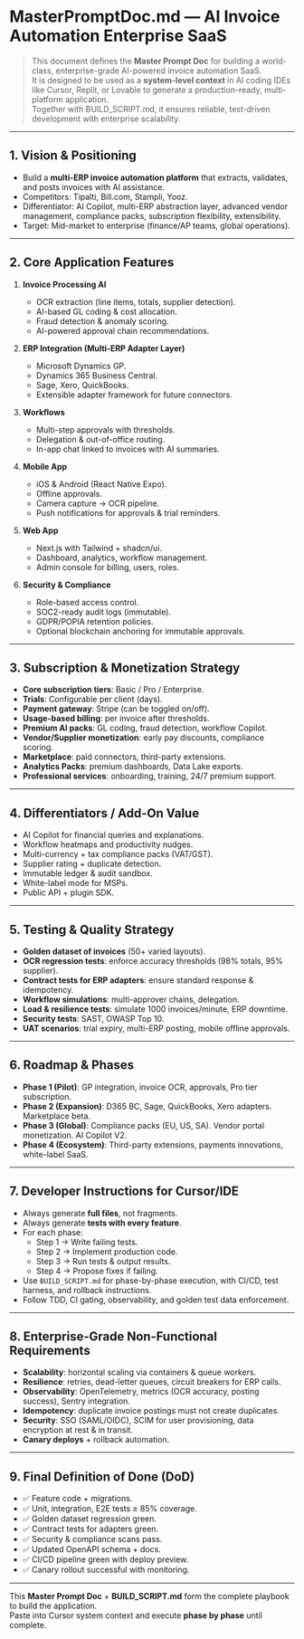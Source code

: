 # MasterPromptDoc.md — AI Invoice Automation Enterprise SaaS

> This document defines the **Master Prompt Doc** for building a world-class, enterprise-grade AI-powered invoice automation SaaS.  
> It is designed to be used as a **system-level context** in AI coding IDEs like Cursor, Replit, or Lovable to generate a production-ready, multi-platform application.  
> Together with BUILD_SCRIPT.md, it ensures reliable, test-driven development with enterprise scalability.

---

## 1. Vision & Positioning
- Build a **multi-ERP invoice automation platform** that extracts, validates, and posts invoices with AI assistance.  
- Competitors: Tipalti, Bill.com, Stampli, Yooz.  
- Differentiator: AI Copilot, multi-ERP abstraction layer, advanced vendor management, compliance packs, subscription flexibility, extensibility.  
- Target: Mid-market to enterprise (finance/AP teams, global operations).  

---

## 2. Core Application Features
1. **Invoice Processing AI**
   - OCR extraction (line items, totals, supplier detection).  
   - AI-based GL coding & cost allocation.  
   - Fraud detection & anomaly scoring.  
   - AI-powered approval chain recommendations.  

2. **ERP Integration (Multi-ERP Adapter Layer)**
   - Microsoft Dynamics GP.  
   - Dynamics 365 Business Central.  
   - Sage, Xero, QuickBooks.  
   - Extensible adapter framework for future connectors.  

3. **Workflows**
   - Multi-step approvals with thresholds.  
   - Delegation & out-of-office routing.  
   - In-app chat linked to invoices with AI summaries.  

4. **Mobile App**
   - iOS & Android (React Native Expo).  
   - Offline approvals.  
   - Camera capture → OCR pipeline.  
   - Push notifications for approvals & trial reminders.  

5. **Web App**
   - Next.js with Tailwind + shadcn/ui.  
   - Dashboard, analytics, workflow management.  
   - Admin console for billing, users, roles.  

6. **Security & Compliance**
   - Role-based access control.  
   - SOC2-ready audit logs (immutable).  
   - GDPR/POPIA retention policies.  
   - Optional blockchain anchoring for immutable approvals.  

---

## 3. Subscription & Monetization Strategy
- **Core subscription tiers**: Basic / Pro / Enterprise.  
- **Trials**: Configurable per client (days).  
- **Payment gateway**: Stripe (can be toggled on/off).  
- **Usage-based billing**: per invoice after thresholds.  
- **Premium AI packs**: GL coding, fraud detection, workflow Copilot.  
- **Vendor/Supplier monetization**: early pay discounts, compliance scoring.  
- **Marketplace**: paid connectors, third-party extensions.  
- **Analytics Packs**: premium dashboards, Data Lake exports.  
- **Professional services**: onboarding, training, 24/7 premium support.  

---

## 4. Differentiators / Add-On Value
- AI Copilot for financial queries and explanations.  
- Workflow heatmaps and productivity nudges.  
- Multi-currency + tax compliance packs (VAT/GST).  
- Supplier rating + duplicate detection.  
- Immutable ledger & audit sandbox.  
- White-label mode for MSPs.  
- Public API + plugin SDK.  

---

## 5. Testing & Quality Strategy
- **Golden dataset of invoices** (50+ varied layouts).  
- **OCR regression tests**: enforce accuracy thresholds (98% totals, 95% supplier).  
- **Contract tests for ERP adapters**: ensure standard response & idempotency.  
- **Workflow simulations**: multi-approver chains, delegation.  
- **Load & resilience tests**: simulate 1000 invoices/minute, ERP downtime.  
- **Security tests**: SAST, OWASP Top 10.  
- **UAT scenarios**: trial expiry, multi-ERP posting, mobile offline approvals.  

---

## 6. Roadmap & Phases
- **Phase 1 (Pilot)**: GP integration, invoice OCR, approvals, Pro tier subscription.  
- **Phase 2 (Expansion)**: D365 BC, Sage, QuickBooks, Xero adapters. Marketplace beta.  
- **Phase 3 (Global)**: Compliance packs (EU, US, SA). Vendor portal monetization. AI Copilot V2.  
- **Phase 4 (Ecosystem)**: Third-party extensions, payments innovations, white-label SaaS.  

---

## 7. Developer Instructions for Cursor/IDE
- Always generate **full files**, not fragments.  
- Always generate **tests with every feature**.  
- For each phase:  
  - Step 1 → Write failing tests.  
  - Step 2 → Implement production code.  
  - Step 3 → Run tests & output results.  
  - Step 4 → Propose fixes if failing.  
- Use `BUILD_SCRIPT.md` for phase-by-phase execution, with CI/CD, test harness, and rollback instructions.  
- Follow TDD, CI gating, observability, and golden test data enforcement.  

---

## 8. Enterprise-Grade Non-Functional Requirements
- **Scalability**: horizontal scaling via containers & queue workers.  
- **Resilience**: retries, dead-letter queues, circuit breakers for ERP calls.  
- **Observability**: OpenTelemetry, metrics (OCR accuracy, posting success), Sentry integration.  
- **Idempotency**: duplicate invoice postings must not create duplicates.  
- **Security**: SSO (SAML/OIDC), SCIM for user provisioning, data encryption at rest & in transit.  
- **Canary deploys** + rollback automation.  

---

## 9. Final Definition of Done (DoD)
- ✅ Feature code + migrations.  
- ✅ Unit, integration, E2E tests ≥ 85% coverage.  
- ✅ Golden dataset regression green.  
- ✅ Contract tests for adapters green.  
- ✅ Security & compliance scans pass.  
- ✅ Updated OpenAPI schema + docs.  
- ✅ CI/CD pipeline green with deploy preview.  
- ✅ Canary rollout successful with monitoring.  

---

This **Master Prompt Doc** + **BUILD_SCRIPT.md** form the complete playbook to build the application.  
Paste into Cursor system context and execute **phase by phase** until complete.  
